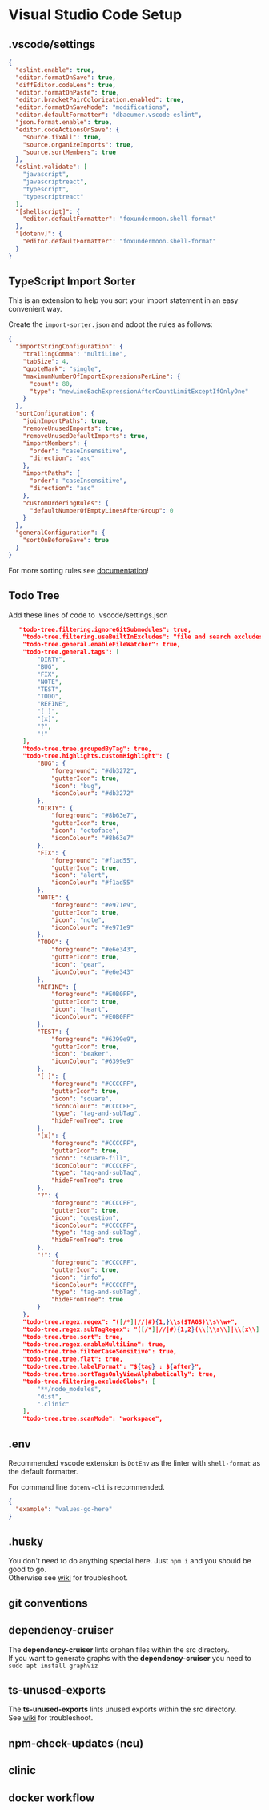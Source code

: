 # Visual Studio Code Setup

## .vscode/settings

```json
{
  "eslint.enable": true,
  "editor.formatOnSave": true,
  "diffEditor.codeLens": true,
  "editor.formatOnPaste": true,
  "editor.bracketPairColorization.enabled": true,
  "editor.formatOnSaveMode": "modifications",
  "editor.defaultFormatter": "dbaeumer.vscode-eslint",
  "json.format.enable": true,
  "editor.codeActionsOnSave": {
    "source.fixAll": true,
    "source.organizeImports": true,
    "source.sortMembers": true
  },
  "eslint.validate": [
    "javascript",
    "javascriptreact",
    "typescript",
    "typescriptreact"
  ],
  "[shellscript]": {
    "editor.defaultFormatter": "foxundermoon.shell-format"
  },
  "[dotenv]": {
    "editor.defaultFormatter": "foxundermoon.shell-format"
  }
}
```

## TypeScript Import Sorter

This is an extension to help you sort your import statement in an easy convenient way.

Create the `import-sorter.json` and adopt the rules as follows:

```json
{
  "importStringConfiguration": {
    "trailingComma": "multiLine",
    "tabSize": 4,
    "quoteMark": "single",
    "maximumNumberOfImportExpressionsPerLine": {
      "count": 80,
      "type": "newLineEachExpressionAfterCountLimitExceptIfOnlyOne"
    }
  },
  "sortConfiguration": {
    "joinImportPaths": true,
    "removeUnusedImports": true,
    "removeUnusedDefaultImports": true,
    "importMembers": {
      "order": "caseInsensitive",
      "direction": "asc"
    },
    "importPaths": {
      "order": "caseInsensitive",
      "direction": "asc"
    },
    "customOrderingRules": {
      "defaultNumberOfEmptyLinesAfterGroup": 0
    }
  },
  "generalConfiguration": {
    "sortOnBeforeSave": true
  }
}
```

For more sorting rules see [documentation](https://marketplace.visualstudio.com/items?itemName=mike-co.import-sorter)!

## Todo Tree

Add these lines of code to .vscode/settings.json

```json
   "todo-tree.filtering.ignoreGitSubmodules": true,
    "todo-tree.filtering.useBuiltInExcludes": "file and search excludes",
    "todo-tree.general.enableFileWatcher": true,
    "todo-tree.general.tags": [
        "DIRTY",
        "BUG",
        "FIX",
        "NOTE",
        "TEST",
        "TODO",
        "REFINE",
        "[ ]",
        "[x]",
        "?",
        "!"
    ],
    "todo-tree.tree.groupedByTag": true,
    "todo-tree.highlights.customHighlight": {
        "BUG": {
            "foreground": "#db3272",
            "gutterIcon": true,
            "icon": "bug",
            "iconColour": "#db3272"
        },
        "DIRTY": {
            "foreground": "#8b63e7",
            "gutterIcon": true,
            "icon": "octoface",
            "iconColour": "#8b63e7"
        },
        "FIX": {
            "foreground": "#f1ad55",
            "gutterIcon": true,
            "icon": "alert",
            "iconColour": "#f1ad55"
        },
        "NOTE": {
            "foreground": "#e971e9",
            "gutterIcon": true,
            "icon": "note",
            "iconColour": "#e971e9"
        },
        "TODO": {
            "foreground": "#e6e343",
            "gutterIcon": true,
            "icon": "gear",
            "iconColour": "#e6e343"
        },
        "REFINE": {
            "foreground": "#E0B0FF",
            "gutterIcon": true,
            "icon": "heart",
            "iconColour": "#E0B0FF"
        },
        "TEST": {
            "foreground": "#6399e9",
            "gutterIcon": true,
            "icon": "beaker",
            "iconColour": "#6399e9"
        },
        "[ ]": {
            "foreground": "#CCCCFF",
            "gutterIcon": true,
            "icon": "square",
            "iconColour": "#CCCCFF",
            "type": "tag-and-subTag",
            "hideFromTree": true
        },
        "[x]": {
            "foreground": "#CCCCFF",
            "gutterIcon": true,
            "icon": "square-fill",
            "iconColour": "#CCCCFF",
            "type": "tag-and-subTag",
            "hideFromTree": true
        },
        "?": {
            "foreground": "#CCCCFF",
            "gutterIcon": true,
            "icon": "question",
            "iconColour": "#CCCCFF",
            "type": "tag-and-subTag",
            "hideFromTree": true
        },
        "!": {
            "foreground": "#CCCCFF",
            "gutterIcon": true,
            "icon": "info",
            "iconColour": "#CCCCFF",
            "type": "tag-and-subTag",
            "hideFromTree": true
        }
    },
    "todo-tree.regex.regex": "([/*]|//|#){1,}\\s($TAGS)\\s\\w+",
    "todo-tree.regex.subTagRegex": "([/*]|//|#){1,2}(\\[\\s\\]|\\[x\\]|\\!|\\?)\\w+",
    "todo-tree.tree.sort": true,
    "todo-tree.regex.enableMultiLine": true,
    "todo-tree.tree.filterCaseSensitive": true,
    "todo-tree.tree.flat": true,
    "todo-tree.tree.labelFormat": "${tag} : ${after}",
    "todo-tree.tree.sortTagsOnlyViewAlphabetically": true,
    "todo-tree.filtering.excludeGlobs": [
        "**/node_modules",
        "dist",
        ".clinic"
    ],
    "todo-tree.tree.scanMode": "workspace",
```

## .env

Recommended vscode extension is `DotEnv` as the linter with `shell-format` as the default formatter.

For command line `dotenv-cli` is recommended.

```json
{
  "example": "values-go-here"
}
```

## .husky

You don't need to do anything special here. Just `npm i` and you should be good to go.  
Otherwise see [wiki](https://typicode.github.io/husky/#/) for troubleshoot.

## git conventions

## dependency-cruiser

The **dependency-cruiser** lints orphan files within the src directory.  
If you want to generate graphs with the **dependency-cruiser** you need to `sudo apt install graphviz`

## ts-unused-exports

The **ts-unused-exports** lints unused exports within the src directory.  
See [wiki](https://github.com/pzavolinsky/ts-unused-exports) for troubleshoot.

## npm-check-updates (ncu)

## clinic

## docker workflow

